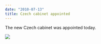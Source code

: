 ```yaml
---
date: "2010-07-13"
title: Czech cabinet appointed
---
```


The new Czech cabinet was appointed today.

![](/images/parliament-european-union.jpg)
